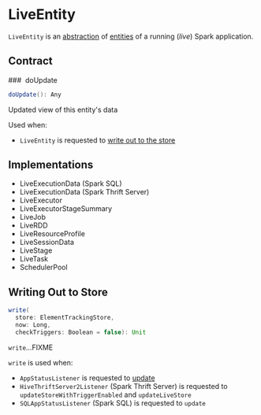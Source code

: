 # LiveEntity

`LiveEntity` is an [abstraction](#contract) of [entities](#implementations) of a running (_live_) Spark application.

## Contract

### <span id="doUpdate"> doUpdate

```scala
doUpdate(): Any
```

Updated view of this entity's data

Used when:

* `LiveEntity` is requested to [write out to the store](#write)

## Implementations

* LiveExecutionData (Spark SQL)
* LiveExecutionData (Spark Thrift Server)
* LiveExecutor
* LiveExecutorStageSummary
* LiveJob
* LiveRDD
* LiveResourceProfile
* LiveSessionData
* LiveStage
* LiveTask
* SchedulerPool

## <span id="write"> Writing Out to Store

```scala
write(
  store: ElementTrackingStore,
  now: Long,
  checkTriggers: Boolean = false): Unit
```

`write`...FIXME

`write` is used when:

* `AppStatusListener` is requested to [update](AppStatusListener.md#update)
* `HiveThriftServer2Listener` (Spark Thrift Server) is requested to `updateStoreWithTriggerEnabled` and `updateLiveStore`
* `SQLAppStatusListener` (Spark SQL) is requested to `update`
